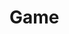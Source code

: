 <!DOCTYPE html>
<html>
    <head>
        <h1>Game</h1>
        <script src="https://cdnjs.cloudflare.com/ajax/libs/jquery/3.6.0/jquery.min.js"></script>
        <script src="node_modules/jquery-csv/src/jquery.csv.js"></script>
        <script type="text/javascript" src="phaser.min.js"></script>
        <script type="text/javascript" src="gameState.js"></script>
        <script type="text/javascript" src="loadingScene.js"></script>
        <script type="text/javascript" src="menuScene.js"></script>
        <script type="text/javascript" src="hostScene.js"></script>
        <script type="text/javascript" src="joinScene.js"></script>
        <script type="text/javascript" src="triviaScene.js"></script>
        <script type="text/javascript" src="correctScene.js"></script>
        <script type="text/javascript" src="incorrectScene.js"></script>
        <script type="text/javascript" src="questions.js"></script>
        <script type="text/javascript" src="newStageScene.js"></script>
        <script type="text/javascript" src="game.js"></script>
    </head>
    <body>
    </body>
</html>
